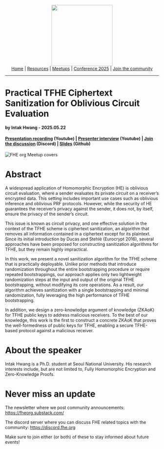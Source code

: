 <!-- Main header navigation -->
<p align="center">
  <img width="200" src="https://user-images.githubusercontent.com/5758427/180978488-db825482-5a58-4c7c-9589-c494a6f0be04.png"><br/>
  <a href="https://fhe-org.github.io">Home</a> | <a href="https://fhe-org.github.io/resources">Resources</a> | <a href="https://fhe-org.github.io/meetups/">Meetups</a> | <a href="https://fhe-org.github.io/conferences/conference-2025/">Conference 2025</a> | <a href="https://fhe-org.github.io/community">Join the community</a>
</p>
<hr/>
<!-- /Main header navigation -->

#  Practical TFHE Ciphertext Sanitization for Oblivious Circuit Evaluation
#### by Intak Hwang - 2025.05.22
#### <a href="https://www.youtube.com/watch?v=UfPE8P_Zh78&list=PLnbmMskCVh1chnSM8Jjy6Nk3IH6fpn7MM&index=1">Presentation recording</a> (Youtube) | <a href="https://www.youtube.com/watch?v=ywUTnzdicMc">Presenter interview</a> (Youtube) | <a href="https://discord.fhe.org">Join the discussion</a> (Discord) | <a href="https://github.com/user-attachments/files/20668829/fheorg-5.pdf">Slides</a> (Github)

![FHE org Meetup covers](https://github.com/user-attachments/assets/c95a6e9a-56f4-4d79-a969-7bd606fe16c5)

# Abstract

A widespread application of Homomorphic Encryption (HE) is oblivious circuit evaluation, where a sender evaluates its private circuit on a receiver’s encrypted data. This setting includes important use cases such as oblivious inference and oblivious PRF protocols. However, while the security of HE guarantees the receiver’s privacy against the sender, it does not, by itself, ensure the privacy of the sender’s circuit.

This issue is known as circuit privacy, and one effective solution in the context of the TFHE scheme is ciphertext sanitization, an algorithm that removes all information contained in a ciphertext except for its plaintext. Since its initial introduction by Ducas and Stehlé (Eurocrypt 2016), several approaches have been proposed for constructing sanitization algorithms for TFHE, but they remain highly impractical.

In this work, we present a novel sanitization algorithm for the TFHE scheme that is practically deployable. Unlike prior methods that introduce randomization throughout the entire bootstrapping procedure or require repeated bootstrappings, our approach applies only two lightweight randomization steps at the input and output of the original TFHE bootstrapping, without modifying its core operations. As a result, our algorithm achieves sanitization with a single bootstrapping and minimal randomization, fully leveraging the high performance of TFHE bootstrapping.

In addition, we design a zero-knowledge argument of knowledge (ZKAoK) for TFHE public keys to address malicious receivers. To the best of our knowledge, this work is the first to construct a concrete ZKAoK that proves the well-formedness of public keys for TFHE, enabling a secure TFHE-based protocol against a malicious receiver.

# About the speaker

Intak Hwang is a Ph.D. student at Seoul National University. His research interests include, but are not limited to, Fully Homomorphic Encryption and Zero-Knowledge Proofs.

# Never miss an update

The newsletter where we post community announcements: https://fheorg.substack.com/

The discord server where you can discuss FHE related topics with the community: https://discord.fhe.org

Make sure to join either (or both) of these to stay informed about future events!
